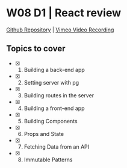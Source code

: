 # W08 D1 | React review
[Github Repository]() | [Vimeo Video Recording](https://vimeo.com/1085826766/87b8576acf?share=copy)

## Topics to cover
- [x] 1. Building a back-end app
- [x] 2. Setting server with pg
- [x] 3. Building routes in the server 
- [x] 4. Building a front-end app
- [x] 5. Building Components
- [x] 6. Props and State
- [x] 7. Fetching Data from an API
- [x] 8. Immutable Patterns

